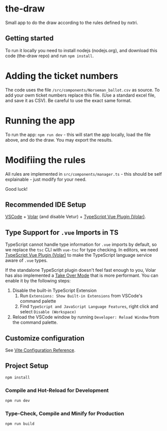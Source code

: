 # the-draw

Small app to do the draw according to the rules defined by nxtri.



## Getting started
To run it locally you need to install nodejs (nodejs.org), and download this code (the-draw repo) and run `npm install`. 

# Adding the ticket numbers
The code uses the file `/src/components/Norseman_ballot.csv` as source. To add your owm ticket numbers replace this file. (Use a standard excel file, and save it as CSV). Be careful to use the exact same format.

# Running the app
To run the app: `npm run dev` - this will start the app locally, load the file above, and do the draw. You may export the results.

# Modifiing the rules
All rules are implemented in `src/components/manager.ts` - this should be self explainable - just modify for your need.

Good luck!



## Recommended IDE Setup

[VSCode](https://code.visualstudio.com/) + [Volar](https://marketplace.visualstudio.com/items?itemName=Vue.volar) (and disable Vetur) + [TypeScript Vue Plugin (Volar)](https://marketplace.visualstudio.com/items?itemName=Vue.vscode-typescript-vue-plugin).

## Type Support for `.vue` Imports in TS

TypeScript cannot handle type information for `.vue` imports by default, so we replace the `tsc` CLI with `vue-tsc` for type checking. In editors, we need [TypeScript Vue Plugin (Volar)](https://marketplace.visualstudio.com/items?itemName=Vue.vscode-typescript-vue-plugin) to make the TypeScript language service aware of `.vue` types.

If the standalone TypeScript plugin doesn't feel fast enough to you, Volar has also implemented a [Take Over Mode](https://github.com/johnsoncodehk/volar/discussions/471#discussioncomment-1361669) that is more performant. You can enable it by the following steps:

1. Disable the built-in TypeScript Extension
    1) Run `Extensions: Show Built-in Extensions` from VSCode's command palette
    2) Find `TypeScript and JavaScript Language Features`, right click and select `Disable (Workspace)`
2. Reload the VSCode window by running `Developer: Reload Window` from the command palette.

## Customize configuration

See [Vite Configuration Reference](https://vitejs.dev/config/).

## Project Setup

```sh
npm install
```

### Compile and Hot-Reload for Development

```sh
npm run dev
```

### Type-Check, Compile and Minify for Production

```sh
npm run build
```
